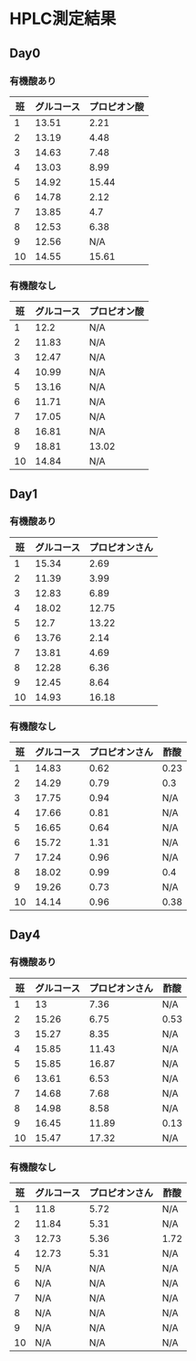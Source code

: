 # HPLC測定結果

## Day0 

### 有機酸あり

| 班 | グルコース | プロピオン酸 |
|----|------------|--------------|
| 1  | 13.51      | 2.21         |
| 2  | 13.19      | 4.48         |
| 3  | 14.63      | 7.48         |
| 4  | 13.03      | 8.99         |
| 5  | 14.92      | 15.44        |
| 6  | 14.78      | 2.12         |
| 7  | 13.85      | 4.7          |
| 8  | 12.53      | 6.38         |
| 9  | 12.56      | N/A          |
| 10 | 14.55      | 15.61        |

### 有機酸なし

| 班 | グルコース | プロピオン酸 |
|----|------------|----------------|
| 1  | 12.2       | N/A            |
| 2  | 11.83      | N/A            |
| 3  | 12.47      | N/A            |
| 4  | 10.99      | N/A            |
| 5  | 13.16      | N/A            |
| 6  | 11.71      | N/A            |
| 7  | 17.05      | N/A            |
| 8  | 16.81      | N/A            |
| 9  | 18.81      | 13.02          |
| 10 | 14.84      | N/A            |

## Day1

### 有機酸あり

| 班 | グルコース | プロピオンさん |
|----|------------|----------------|
| 1  | 15.34      | 2.69           |
| 2  | 11.39      | 3.99           |
| 3  | 12.83      | 6.89           |
| 4  | 18.02      | 12.75          |
| 5  | 12.7       | 13.22          |
| 6  | 13.76      | 2.14           |
| 7  | 13.81      | 4.69           |
| 8  | 12.28      | 6.36           |
| 9  | 12.45      | 8.64           |
| 10 | 14.93      | 16.18          |

### 有機酸なし

| 班 | グルコース | プロピオンさん | 酢酸 |
|----|------------|----------------|------|
| 1  | 14.83      | 0.62           | 0.23 |
| 2  | 14.29      | 0.79           | 0.3  |
| 3  | 17.75      | 0.94           | N/A  |
| 4  | 17.66      | 0.81           | N/A  |
| 5  | 16.65      | 0.64           | N/A  |
| 6  | 15.72      | 1.31           | N/A  |
| 7  | 17.24      | 0.96           | N/A  |
| 8  | 18.02      | 0.99           | 0.4  |
| 9  | 19.26      | 0.73           | N/A  |
| 10 | 14.14      | 0.96           | 0.38 |

## Day4 

### 有機酸あり

| 班 | グルコース | プロピオンさん | 酢酸 |
|----|------------|----------------|------|
| 1  | 13         | 7.36           | N/A  |
| 2  | 15.26      | 6.75           | 0.53 |
| 3  | 15.27      | 8.35           | N/A  |
| 4  | 15.85      | 11.43          | N/A  |
| 5  | 15.85      | 16.87          | N/A  |
| 6  | 13.61      | 6.53           | N/A  |
| 7  | 14.68      | 7.68           | N/A  |
| 8  | 14.98      | 8.58           | N/A  |
| 9  | 16.45      | 11.89          | 0.13 |
| 10 | 15.47      | 17.32          | N/A  |

### 有機酸なし

| 班 | グルコース | プロピオンさん | 酢酸 |
|----|------------|----------------|------|
| 1  | 11.8       | 5.72           | N/A  |
| 2  | 11.84      | 5.31           | N/A  |
| 3  | 12.73      | 5.36           | 1.72 |
| 4  | 12.73      | 5.31           | N/A  |
| 5  | N/A        | N/A            | N/A  |
| 6  | N/A        | N/A            | N/A  |
| 7  | N/A        | N/A            | N/A  |
| 8  | N/A        | N/A            | N/A  |
| 9  | N/A        | N/A            | N/A  |
| 10 | N/A        | N/A            | N/A  |

